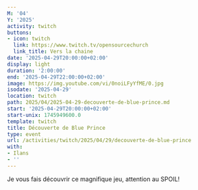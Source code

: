 ```yaml
---
M: '04'
Y: '2025'
activity: twitch
buttons:
- icon: twitch
  link: https://www.twitch.tv/opensourcechurch
  link_title: Vers la chaine
date: '2025-04-29T20:00:00+02:00'
display: light
duration: '2:00:00'
end: '2025-04-29T22:00:00+02:00'
image: https://img.youtube.com/vi/0noiLFyYfME/0.jpg
isodate: '2025-04-29'
location: twitch
path: 2025/04/2025-04-29-decouverte-de-blue-prince.md
start: '2025-04-29T20:00:00+02:00'
start-unix: 1745949600.0
template: twitch
title: Découverte de Blue Prince
type: event
url: /activities/twitch/2025/04/29/decouverte-de-blue-prince
with:
- Ilans
- ''
---
```

Je vous fais découvrir ce magnifique jeu, attention au SPOIL!